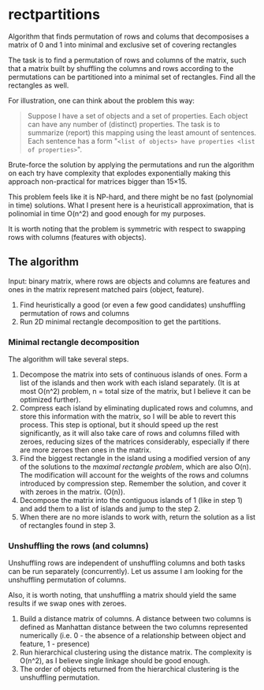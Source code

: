 # rectpartitions
Algorithm that finds permutation of rows and colums that decomposises a matrix of 0 and 1 into minimal and exclusive set of covering rectangles

The task is to find a permutation of rows and columns of the matrix, such that a matrix built by shuffling the columns and rows according to the permutations can be partitioned into a minimal set of rectangles. Find all the rectangles as well.

For illustration, one can think about the problem this way:

>Suppose I have a set of objects and a set of properties. Each object can have any number of (distinct) properties. The task is to summarize (report) this mapping using the least amount of sentences. Each sentence has a form "`<list of objects> have properties <list of properties>`".


Brute-force the solution by applying the permutations and run the algorithm on each try have complexity that explodes exponentially making this approach non-practical for matrices bigger than 15×15. 

This problem feels like it is NP-hard, and there might be no fast (polynomial in time) solutions. What I present here is a heuristicall approximation, that is polinomial in time O(n^2) and good enough for my purposes.



It is worth noting that the problem is symmetric with respect to swapping rows with columns (features with objects). 

## The algorithm

Input: binary matrix, where rows are objects and columns are features and ones in the matrix represent matched pairs (object, feature). 

1. Find heuristically a good (or even a few good candidates) unshuffling permutation of rows and columns
2. Run 2D minimal rectangle decomposition to get the partitions. 

### Minimal rectangle decomposition

The algorithm will take several steps. 

1. Decompose the matrix into sets of continuous islands of ones. Form a list of the islands and then work with each island separately. (It is at most O(n^2) problem, n = total size of the matrix, but I believe it can be optimized further). 
2. Compress each island by eliminating duplicated rows and columns, and store this information with the matrix, so I will be able to revert this process. This step is optional, but it should speed up the rest significantly, as it will also take care of rows and columns filled with zeroes, reducing sizes of the matrices considerably, especially if there are more zeroes then ones in the matrix.
3. Find the biggest rectangle in the island using a modified version of any of the solutions to the *maximal rectangle problem*, which are also O(n). The modification will account for the weights of the rows and columns introduced by compression step. Remember the solution, and cover it with zeroes in the matrix. (O(n)). 
4. Decompose the matrix into the contiguous islands of 1 (like in step 1) and add them to a list of islands and jump to the step 2.
5. When there are no more islands to work with, return the solution as a list of rectangles found in step 3.

### Unshuffling the rows (and columns)

Unshuffling rows are independent of unshuffling columns and both tasks can be run separately (concurrently). Let us assume I am looking for the unshuffling permutation of columns.

Also, it is worth noting, that unshuffling a matrix should yield the same results if we swap ones with zeroes. 

1. Build a distance matrix of columns. A distance between two columns is defined as Manhattan distance between the two columns represented numerically (i.e. 0 - the absence of a relationship between object and feature, 1 - presence)
2. Run hierarchical clustering using the distance matrix. The complexity is O(n^2), as I believe single linkage should be good enough. 
3. The order of objects returned from the hierarchical clustering is the unshuffling permutation.
